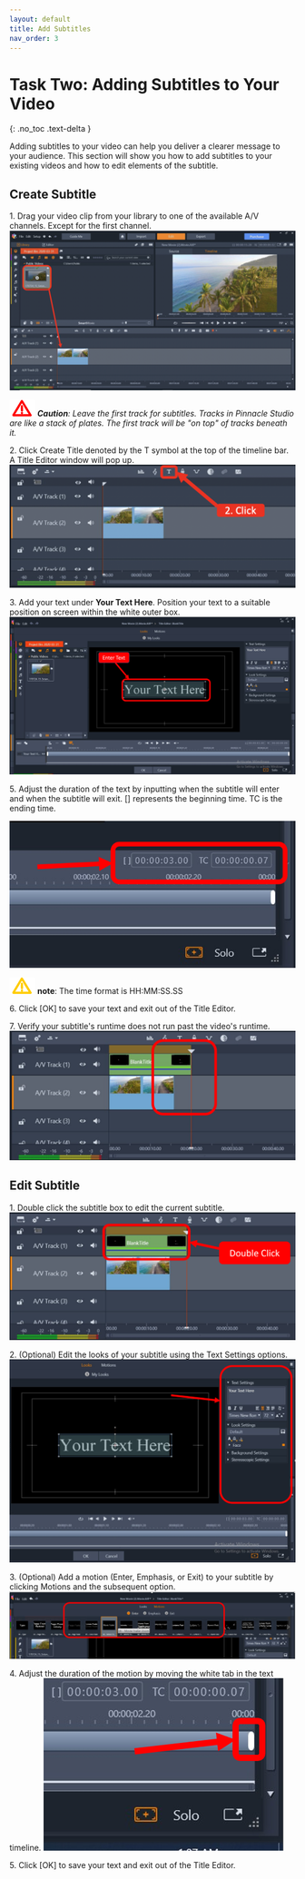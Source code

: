 ```yaml
---
layout: default
title: Add Subtitles
nav_order: 3
---
```

# Task Two: Adding Subtitles to Your Video

{: .no_toc .text-delta }

Adding subtitles to your video can help you deliver a clearer message to your audience.
This section will show you how to add subtitles to your existing videos and how to edit elements of the subtitle.

## Create Subtitle 

1\. Drag your video clip from your library to one of the available A/V channels. Except for the first channel.
![Copy_Video](images/copy-vid-to-track.png)

![c](images/critical.png)
_**Caution**: Leave the first track for subtitles. Tracks in Pinnacle Studio are like a stack of
 plates. The first track will be "on top" of tracks beneath it._
 
2\. Click Create Title denoted by the T symbol at the top of the timeline bar. A Title Editor window will pop up.
![click T](images/click-title-editor.png)

3\. Add your text under **Your Text Here**. Position your text to a suitable position on screen 
within the white outer box. 
![Enter Text](images/enter-text.png)



5\. Adjust the duration of the text by inputting when the subtitle will enter and when the subtitle will exit.
[] represents the beginning time. TC is the ending time. 

![adjust time](images/adjust-time.png)

![w](images/warning.png) **note**: The time format is HH:MM:SS.SS

6\. Click [OK] to save your text and exit out of the Title Editor. 

7\. Verify your subtitle's runtime does not run past the video's runtime. 
![text past video](images/text-cant-be-past-video.png)

## Edit Subtitle 

1\. Double click the subtitle box to edit the current subtitle.
![double click](images/double-click-text.png)

2\. (Optional) Edit the looks of your subtitle using the Text Settings options.
![edit text look](images/edit-text-look.png)

3\. (Optional) Add a motion (Enter, Emphasis, or Exit) to your subtitle by clicking Motions and the subsequent option.
![select motion](images/select-motion.png)

4\. Adjust the duration of the motion by moving the white tab in the text timeline.
![white bar](images/white-bar.png)

5\. Click [OK] to save your text and exit out of the Title Editor. 
